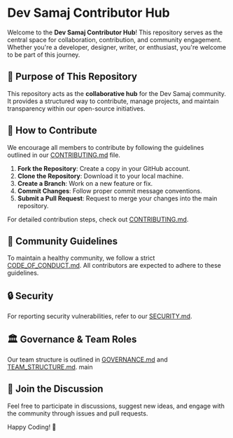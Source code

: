 # Dev Samaj Contributor Hub

Welcome to the **Dev Samaj Contributor Hub**! This repository serves as the central space for collaboration, contribution, and community engagement. Whether you're a developer, designer, writer, or enthusiast, you're welcome to be part of this journey.

## 📌 Purpose of This Repository
This repository acts as the **collaborative hub** for the Dev Samaj community. It provides a structured way to contribute, manage projects, and maintain transparency within our open-source initiatives.

## 🚀 How to Contribute
We encourage all members to contribute by following the guidelines outlined in our [CONTRIBUTING.md](CONTRIBUTING.md) file.

1. **Fork the Repository**: Create a copy in your GitHub account.
2. **Clone the Repository**: Download it to your local machine.
3. **Create a Branch**: Work on a new feature or fix.
4. **Commit Changes**: Follow proper commit message conventions.
5. **Submit a Pull Request**: Request to merge your changes into the main repository.

For detailed contribution steps, check out [CONTRIBUTING.md](CONTRIBUTING.md).

## 📜 Community Guidelines
To maintain a healthy community, we follow a strict [CODE_OF_CONDUCT.md](CODE_OF_CONDUCT.md). All contributors are expected to adhere to these guidelines.

## 🔒 Security
For reporting security vulnerabilities, refer to our [SECURITY.md](SECURITY.md).

## 🏛 Governance & Team Roles
Our team structure is outlined in [GOVERNANCE.md](GOVERNANCE.md) and [TEAM_STRUCTURE.md](TEAM_STRUCTURE.md). 
main

## 💬 Join the Discussion
Feel free to participate in discussions, suggest new ideas, and engage with the community through issues and pull requests.

Happy Coding! 🎉


